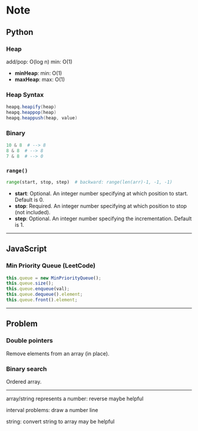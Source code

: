 # Note

## Python

### Heap

add/pop: O(log n)
min: O(1)

- **minHeap**: min: O(1)
- **maxHeap**: max: O(1)

### Heap Syntax

```java
heapq.heapify(heap)
heapq.heappop(heap)
heapq.heappush(heap, value)
```

### Binary

```python
10 & 8  # --> 8
8 & 8  # --> 8
7 & 8  # --> 0
```  

### `range()`

```python
range(start, stop, step)  # backward: range(len(arr)-1, -1, -1)
```

- **start**: Optional. An integer number specifying at which position to start. Default is 0.
- **stop**: Required. An integer number specifying at which position to stop (not included).
- **step**: Optional. An integer number specifying the incrementation. Default is 1.

***

## JavaScript

### Min Priority Queue (LeetCode)

```jsx
this.queue = new MinPriorityQueue();
this.queue.size();
this.queue.enqueue(val);
this.queue.dequeue().element;
this.queue.front().element;
```

***

## Problem

### Double pointers

Remove elements from an array (in place).

### Binary search

Ordered array.

***

array/string represents a number: reverse maybe helpful

interval problems: draw a number line

string: convert string to array may be helpful

